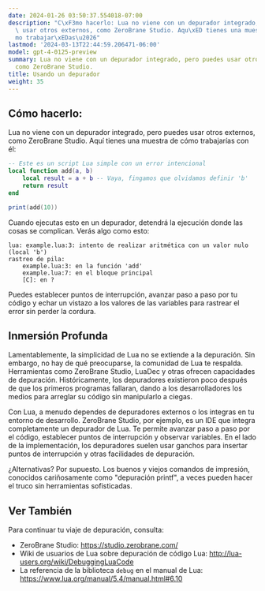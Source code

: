 ```yaml
---
date: 2024-01-26 03:50:37.554018-07:00
description: "C\xF3mo hacerlo: Lua no viene con un depurador integrado, pero puedes\
  \ usar otros externos, como ZeroBrane Studio. Aqu\xED tienes una muestra de c\xF3\
  mo trabajar\xEDas\u2026"
lastmod: '2024-03-13T22:44:59.206471-06:00'
model: gpt-4-0125-preview
summary: Lua no viene con un depurador integrado, pero puedes usar otros externos,
  como ZeroBrane Studio.
title: Usando un depurador
weight: 35
---
```


## Cómo hacerlo:
Lua no viene con un depurador integrado, pero puedes usar otros externos, como ZeroBrane Studio. Aquí tienes una muestra de cómo trabajarías con él:

```Lua
-- Este es un script Lua simple con un error intencional
local function add(a, b)
    local result = a + b -- Vaya, fingamos que olvidamos definir 'b'
    return result
end

print(add(10))
```

Cuando ejecutas esto en un depurador, detendrá la ejecución donde las cosas se complican. Verás algo como esto:

```
lua: example.lua:3: intento de realizar aritmética con un valor nulo (local 'b')
rastreo de pila:
	example.lua:3: en la función 'add'
	example.lua:7: en el bloque principal
	[C]: en ?
```

Puedes establecer puntos de interrupción, avanzar paso a paso por tu código y echar un vistazo a los valores de las variables para rastrear el error sin perder la cordura.

## Inmersión Profunda
Lamentablemente, la simplicidad de Lua no se extiende a la depuración. Sin embargo, no hay de qué preocuparse, la comunidad de Lua te respalda. Herramientas como ZeroBrane Studio, LuaDec y otras ofrecen capacidades de depuración. Históricamente, los depuradores existieron poco después de que los primeros programas fallaran, dando a los desarrolladores los medios para arreglar su código sin manipularlo a ciegas.

Con Lua, a menudo dependes de depuradores externos o los integras en tu entorno de desarrollo. ZeroBrane Studio, por ejemplo, es un IDE que integra completamente un depurador de Lua. Te permite avanzar paso a paso por el código, establecer puntos de interrupción y observar variables. En el lado de la implementación, los depuradores suelen usar ganchos para insertar puntos de interrupción y otras facilidades de depuración.

¿Alternativas? Por supuesto. Los buenos y viejos comandos de impresión, conocidos cariñosamente como "depuración printf", a veces pueden hacer el truco sin herramientas sofisticadas.

## Ver También
Para continuar tu viaje de depuración, consulta:

- ZeroBrane Studio: https://studio.zerobrane.com/
- Wiki de usuarios de Lua sobre depuración de código Lua: http://lua-users.org/wiki/DebuggingLuaCode
- La referencia de la biblioteca `debug` en el manual de Lua: https://www.lua.org/manual/5.4/manual.html#6.10
